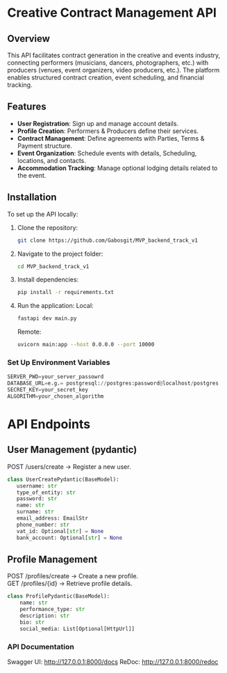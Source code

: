 # Creative Contract Management API

## Overview
This API facilitates contract generation in the creative and events industry, connecting performers (musicians, dancers, photographers, etc.) with producers (venues, event organizers, video producers, etc.). The platform enables structured contract creation, event scheduling, and financial tracking.

## Features
- **User Registration**: Sign up and manage account details.
- **Profile Creation**: Performers & Producers define their services.
- **Contract Management**: Define agreements with Parties, Terms & Payment structure.
- **Event Organization**: Schedule events with details, Scheduling, locations, and contacts.
- **Accommodation Tracking**: Manage optional lodging details related to the event.

## Installation
To set up the API locally:
1. Clone the repository:
   ```bash
   git clone https://github.com/Gabosgit/MVP_backend_track_v1
   
2. Navigate to the project folder:
   ```bash
   cd MVP_backend_track_v1

3. Install dependencies:
   ```bash
   pip install -r requirements.txt

4. Run the application:
   Local:
   ```bash
   fastapi dev main.py
   ```
   Remote:
   ```bash
   uvicorn main:app --host 0.0.0.0 --port 10000
   ```

### Set Up Environment Variables
   ```python
   SERVER_PWD=your_server_passowrd
   DATABASE_URL=e.g.= postgresql://postgres:password@localhost/postgres
   SECRET_KEY=your_secret_key  
   ALGORITHM=your_chosen_algorithm
   ```


# API Endpoints  
## User Management (pydantic)
POST /users/create → Register a new user.
   ```python
   class UserCreatePydantic(BaseModel):
      username: str
      type_of_entity: str
      password: str
      name: str
      surname: str
      email_address: EmailStr
      phone_number: str
      vat_id: Optional[str] = None
      bank_account: Optional[str] = None
   ```

## Profile Management
POST /profiles/create → Create a new profile. \
GET /profiles/{id} → Retrieve profile details.
   ```python
   class ProfilePydantic(BaseModel):
       name: str
       performance_type: str
       description: str
       bio: str
       social_media: List[Optional[HttpUrl]]
   ```





### API Documentation
Swagger UI: http://127.0.0.1:8000/docs
ReDoc: http://127.0.0.1:8000/redoc


